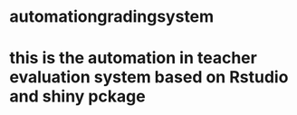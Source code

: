 # automationgradingsystem
# this is the automation in teacher evaluation system based on Rstudio and shiny pckage 
